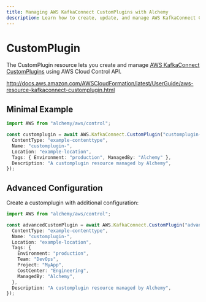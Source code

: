 ```yaml
---
title: Managing AWS KafkaConnect CustomPlugins with Alchemy
description: Learn how to create, update, and manage AWS KafkaConnect CustomPlugins using Alchemy Cloud Control.
---
```


# CustomPlugin

The CustomPlugin resource lets you create and manage [AWS KafkaConnect CustomPlugins](https://docs.aws.amazon.com/kafkaconnect/latest/userguide/) using AWS Cloud Control API.

http://docs.aws.amazon.com/AWSCloudFormation/latest/UserGuide/aws-resource-kafkaconnect-customplugin.html

## Minimal Example

```ts
import AWS from "alchemy/aws/control";

const customplugin = await AWS.KafkaConnect.CustomPlugin("customplugin-example", {
  ContentType: "example-contenttype",
  Name: "customplugin-",
  Location: "example-location",
  Tags: { Environment: "production", ManagedBy: "Alchemy" },
  Description: "A customplugin resource managed by Alchemy",
});
```

## Advanced Configuration

Create a customplugin with additional configuration:

```ts
import AWS from "alchemy/aws/control";

const advancedCustomPlugin = await AWS.KafkaConnect.CustomPlugin("advanced-customplugin", {
  ContentType: "example-contenttype",
  Name: "customplugin-",
  Location: "example-location",
  Tags: {
    Environment: "production",
    Team: "DevOps",
    Project: "MyApp",
    CostCenter: "Engineering",
    ManagedBy: "Alchemy",
  },
  Description: "A customplugin resource managed by Alchemy",
});
```

